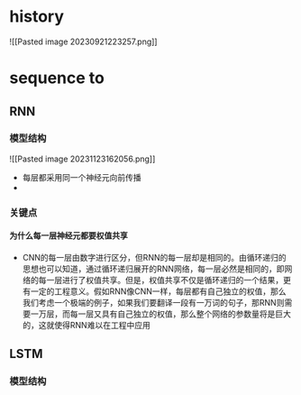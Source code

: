 # history
![[Pasted image 20230921223257.png]]



# sequence to  


## RNN
### 模型结构

![[Pasted image 20231123162056.png]]

- 每层都采用同一个神经元向前传播 
- 

### 关键点

#### 为什么每一层神经元都要权值共享

- CNN的每一层由数字进行区分，但RNN的每一层却是相同的。由循环递归的思想也可以知道，通过循环递归展开的RNN网络，每一层必然是相同的，即网络的每一层进行了权值共享。但是，权值共享不仅是循环递归的一个结果，更有一定的工程意义。假如RNN像CNN一样，每层都有自己独立的权值，那么我们考虑一个极端的例子，如果我们要翻译一段有一万词的句子，那RNN则需要一万层，而每一层又具有自己独立的权值，那么整个网络的参数量将是巨大的，这就使得RNN难以在工程中应用

## LSTM

### 模型结构
